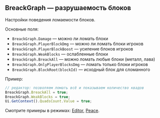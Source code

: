 ## BreackGraph — разрушаемость блоков

Настройки поведения ломаемости блоков.

Основные поля:
- `BreackGraph.Damage` — можно ли ломать блоки
- `BreackGraph.PlayerBlockDmg` — можно ли ломать блоки игроков
- `BreackGraph.PlayerBlockBoost` — усиление блоков игроков
- `BreackGraph.WeakBlocks` — ослабленные блоки
- `BreackGraph.BreackAll` — можно ломать любые блоки (металл, лава)
- `BreackGraph.OnlyPlayerBlocksDmg` — ломать только блоки игроков
- `BreackGraph.BlockRoot(blockId)` — исходный блок для сломанного

Пример:
```javascript
// редактор: позволяем ломать всё и показываем количество квадов
BreackGraph.BreackAll = true;
BreackGraph.WeakBlocks = true;
Ui.GetContext().QuadsCount.Value = true;
```

Смотрите примеры в режимах: [Editor](https://github.com/kkohno/PixelCombats.GameModes.Editor), [Peace](https://github.com/kkohno/PixelCombats.GameModes.Peace).

